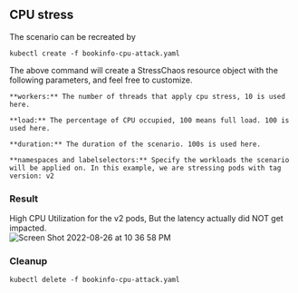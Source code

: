 ## CPU stress
The scenario can be recreated by

`kubectl create -f bookinfo-cpu-attack.yaml`

The above command will create a StressChaos resource object with the following parameters, and feel free to customize.

	**workers:** The number of threads that apply cpu stress, 10 is used here.

	**load:** The percentage of CPU occupied, 100 means full load. 100 is used here.

    **duration:** The duration of the scenario. 100s is used here.

	**namespaces and labelselectors:** Specify the workloads the scenario will be applied on. In this example, we are stressing pods with tag version: v2

### Result
High CPU Utilization for the v2 pods, But the latency actually did NOT get impacted.   
![Screen Shot 2022-08-26 at 10 36 58 PM](https://user-images.githubusercontent.com/4391815/187011226-756e4f20-afdf-483a-aa02-84eaa0a57ce6.png)


### Cleanup
`kubectl delete -f bookinfo-cpu-attack.yaml`
